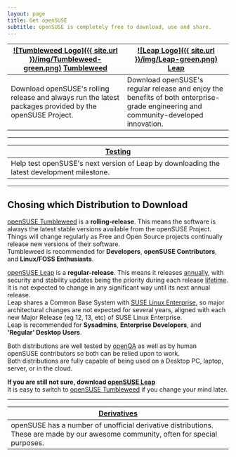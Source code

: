 ```yaml
---
layout: page
title: Get openSUSE
subtitle: openSUSE is completely free to download, use and share. 
---
```

| [![Tumbleweed Logo]({{ site.url }}/img/Tumbleweed-green.png)](tumbleweed) [Tumbleweed](tumbleweed) | [![Leap Logo]({{ site.url }}/img/Leap-green.png)](leap) [Leap](leap) |
| -------------------------------------------------------------------------------------------------- | -------------------------------------------------------------------- |
| Download openSUSE's rolling release and always run the latest packages provided by the openSUSE Project. | Download openSUSE's regular release and enjoy the benefits of both enterprise-grade engineering and community-developed innovation. |

***

| [Testing](testing) |
| --------------------------------- |
| Help test openSUSE's next version of Leap by downloading the latest development milestone. |

***

## Chosing which Distribution to Download

[openSUSE Tumbleweed](tumbleweed) is a **rolling-release**. This means the software is always the latest stable versions available from the openSUSE Project. Things will change regularly as Free and Open Source projects continually release new versions of their software.  
Tumbleweed is recommended for **Developers**, **openSUSE Contributors**, and **Linux/FOSS Enthusiasts**.

[openSUSE Leap](leap) is a **regular-release**. This means it releases [annually](https://en.opensuse.org/openSUSE:Roadmap), with security and stability updates being the priority during each release [lifetime](https://en.opensuse.org/Lifetime). It is not expected to change in any significant way until its next annual release.  
Leap shares a Common Base System with [SUSE Linux Enterprise](https://www.suse.com/products/server/), so major architectural changes are not expected for several years, aligned with each new Major Release (eg 12, 13, etc) of SUSE Linux Enterprise.  
Leap is recommended for **Sysadmins**, **Enterprise Developers**, and **'Regular' Desktop Users**.

Both distributions are well tested by [openQA](https://openqa.opensuse.org) as well as by human openSUSE contributors so both can be relied upon to work.  
Both distributions are fully capable of being used on a Desktop PC, laptop, server, or in the cloud.

**If you are still not sure, download [openSUSE Leap](leap)**  
It is easy to switch to [openSUSE Tumbleweed](tumbleweed) if you change your mind later.

***


| [Derivatives](https://en.opensuse.org/Derivatives) |
| --------------------------------- |
| openSUSE has a number of unofficial derivative distributions. These are made by our awesome community, often for special purposes. |
